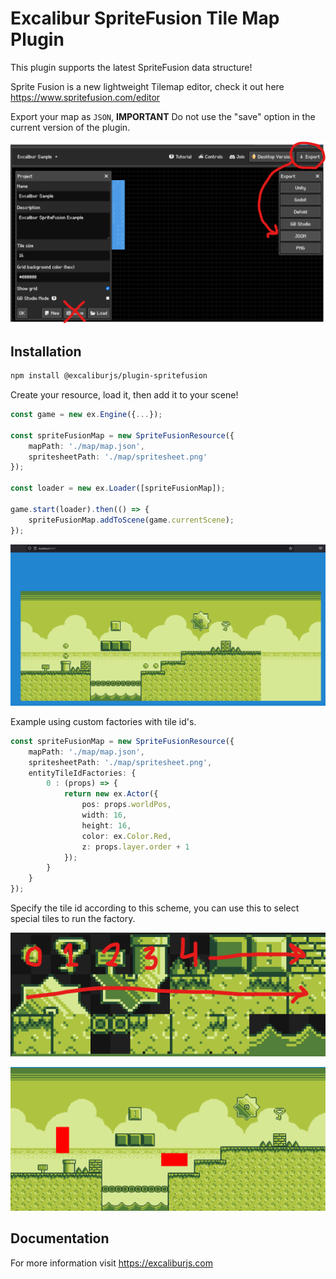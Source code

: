 # Excalibur SpriteFusion Tile Map Plugin 

This plugin supports the latest SpriteFusion data structure!

Sprite Fusion is a new lightweight Tilemap editor, check it out here https://www.spritefusion.com/editor

Export your map as `JSON`, **IMPORTANT** Do not use the "save" option in the current version of the plugin.

![json-export](./dont-save.png)


## Installation

```sh
npm install @excaliburjs/plugin-spritefusion
```

Create your resource, load it, then add it to your scene!

```typescript
const game = new ex.Engine({...});

const spriteFusionMap = new SpriteFusionResource({
    mapPath: './map/map.json',
    spritesheetPath: './map/spritesheet.png'
});

const loader = new ex.Loader([spriteFusionMap]);

game.start(loader).then(() => {
    spriteFusionMap.addToScene(game.currentScene);
});
```

![Sprite Fusion Plugin](spritefusion.png)

Example using custom factories with tile id's.

```typescript
const spriteFusionMap = new SpriteFusionResource({
    mapPath: './map/map.json',
    spritesheetPath: './map/spritesheet.png',
    entityTileIdFactories: {
        0 : (props) => {
            return new ex.Actor({
                pos: props.worldPos,
                width: 16,
                height: 16,
                color: ex.Color.Red,
                z: props.layer.order + 1
            });
        }
    }
});
```

Specify the tile id according to this scheme, you can use this to select special tiles to run the factory.

![tileid](tileid.png)

![entity factory](image.png)

## Documentation

For more information visit https://excaliburjs.com
